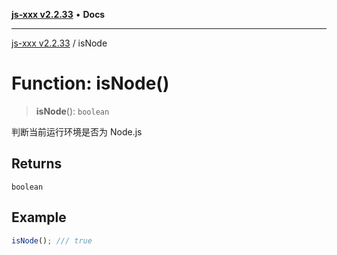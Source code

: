 [**js-xxx v2.2.33**](../README.md) • **Docs**

***

[js-xxx v2.2.33](../README.md) / isNode

# Function: isNode()

> **isNode**(): `boolean`

判断当前运行环境是否为 Node.js

## Returns

`boolean`

## Example

```ts
isNode(); /// true
```
